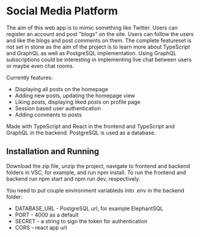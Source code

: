 # Social Media Platform
The aim of this web app is to mimic something like Twitter. Users can register an account and post "blogs" on the site. Users can follow the users and like the blogs and post comments on them. The complete featureset is not set in stone as the aim of the project is to learn more about TypeScript and GraphQL as well as PostgreSQL implementation. Using GraphQL subscriptions could be interesting in implementing live chat between users or maybe even chat rooms.

Currently features:

* Displaying all posts on the homepage
* Adding new posts, updating the homepage view
* Liking posts, displaying liked posts on profile page
* Session based user authentication
* Adding comments to posts

Made with TypeScript and React in the frontend and TypeScript and GraphQL in the backend. PostgreSQL is used as a database.


## Installation and Running

Download the zip file, unzip the project, navigate to frontend and backend folders in VSC, for example, and run npm install. To run the frontend and backend run npm start and npm run dev, respectively.

You need to put couple environment variableds into .env in the backend folder:

* DATABASE_URL - PostgreSQL url, for example ElephantSQL
* PORT - 4000 as a default
* SECRET - a string to sign the token for authentication
* CORS - react app url